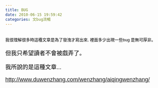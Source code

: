 ```yaml
---
title: BUG
date: 2010-06-15 19:59:42
categories: 文bug流暢
---
```


  
<font class="Apple-style-span" color="#333333" face="'lucida grande', tahoma, verdana, arial, sans-serif" size="3"><span class="Apple-style-span" style="font-size: 12px; line-height: 14px;"><font class="Apple-style-span" color="#000000" face="Arial, Verdana, sans-serif" size="4"><span class="Apple-style-span" style="font-size: 14px; line-height: normal;"><span class="Apple-style-span" style="font-family: Arial; font-size: 13px; line-height: 19px; ">  
我很理解很多時這種文章是為了發洩才寫出來, 裡面多少出現一些bug 是無可厚非。  
  
但我只希望讀者不會被戲弄了。  
  
我所說的是這種文章...  
  
<http://www.duwenzhang.com/wenzhang/aiqingwenzhang/>  
</span></span></font></span></font>  
  
   